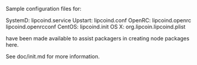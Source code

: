 Sample configuration files for:

SystemD: lipcoind.service
Upstart: lipcoind.conf
OpenRC:  lipcoind.openrc
         lipcoind.openrcconf
CentOS:  lipcoind.init
OS X:    org.lipcoin.lipcoind.plist

have been made available to assist packagers in creating node packages here.

See doc/init.md for more information.
